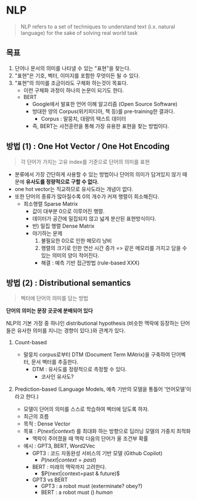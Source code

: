 # NLP

> NLP refers to a set of techniques to understand text (i.x. natural language) for the sake of solving real world task

## 목표
1. 단어나 문서의 의미를 나타낼 수 있는 "표현"을 찾는다.
2. "표현"은 기호, 벡터, 이미지를 포함한 무엇이든 될 수 있다.
3. "표현"의 의미를 조금이라도 구체화 하는것이 목표다.
    - 이런 구체화 과정이 하나의 논문이 되기도 한다.
    - BERT
        - Google에서 발표한 언어 이해 알고리즘 (Open Source Software)
        - 방대한 양의 Corpus(위키피디아, 책 등)를 pre-training한 결과다.
            - Corpus : 말뭉치, 대량의 텍스트 데이터
        - 즉, BERT는 사전훈련을 통해 가장 유용한 표현을 찾는 방법이다.

## 방법 (1) : One Hot Vector / One Hot Encoding

> 각 단어가 가지는 고유 index를 기준으로 단어의 의미를 표현

- 분류에서 가장 간단하게 사용할 수 있는 방법이나 단어의 의미가 담겨있지 않기 때문에 **유사도를 정량적으로 구할 수 없다.** 
- one hot vector는 직교하므로 유사도라는 개념이 없다.
- 또한 단어의 종류가 많아질수록 0의 개수가 커져 행렬이 희소해진다.
    - 희소행렬 Sparse Matrix
        - 값이 대부분 0으로 이루어진 행렬.
        - 데이터가 공간에 밀집되지 않고 넓게 분산된 표현방식이다.
        - 반) 밀집 행렬 Dense Matrix
        - 야기하는 문제
            1. 불필요한 0으로 인한 메모리 낭비
            2. 행렬의 크기로 인한 연산 시간 증가
            => 같은 메모리를 가지고 담을 수 있는 의미의 양이 적어진다.
            - 해결 : 예측 기반 접근방법 (rule-based XXX)


## 방법 (2) : Distributional semantics
> 벡터에 단어의 의미를 담는 방법  

**단어의 의미는 문장 곳곳에 분배되어 있다**
 
NLP의 기본 가정 중 하나인 distributional hypothesis (비슷한 맥락에 등장하는 단어들은 유사한 의미를 지니는 경향이 있다.)와 관계가 있다.

1. Count-based
    - 말뭉치 corpus로부터 DTM (Document Term MAtrix)을 구축하여 단어벡터, 문서 벡터를 추출한다.
        - DTM : 유사도를 정량적으로 측정할 수 있다.
            - 코사인 유사도?
    
2. Prediction-based (Language Models, 예측 기반의 모델을 통틀어 '언어모델'이라고 한다.)
    - 모델이 단어의 의미를 스스로 학습하여 벡터에 담도록 하자.
    - 최근의 흐름 
    - 목적 : Dense Vector
    - 목표 : $P(next|context)$ 를 최대화 하는 방향으로 딥러닝 모델의 가중치 최적화
        - 맥락이 주어졌을 때 맥락 다음의 단어가 올 조건부 확률
    - 예시 : GPT3, BERT, Word2Vec
        - GPT3 : 코드 자동완성 서비스의 기반 모델 (Github Copilot)
            - $P(next|context=past)$
        - BERT : 미래의 맥락까지 고려한다.
            - $P(next|context=past & future)$
        - GPT3 vs BERT
            - GPT3 : a robot must (exterminate? obey?)
            - BERT : a robot must () *human*